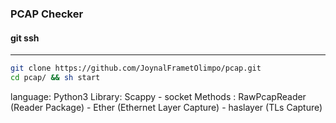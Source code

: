 ### PCAP Checker


#### git ssh
--------

```bash
git clone https://github.com/JoynalFrametOlimpo/pcap.git
cd pcap/ && sh start
```


language: Python3
Library: Scappy - socket 
Methods : RawPcapReader (Reader Package) - Ether (Ethernet Layer Capture) - haslayer (TLs Capture)


